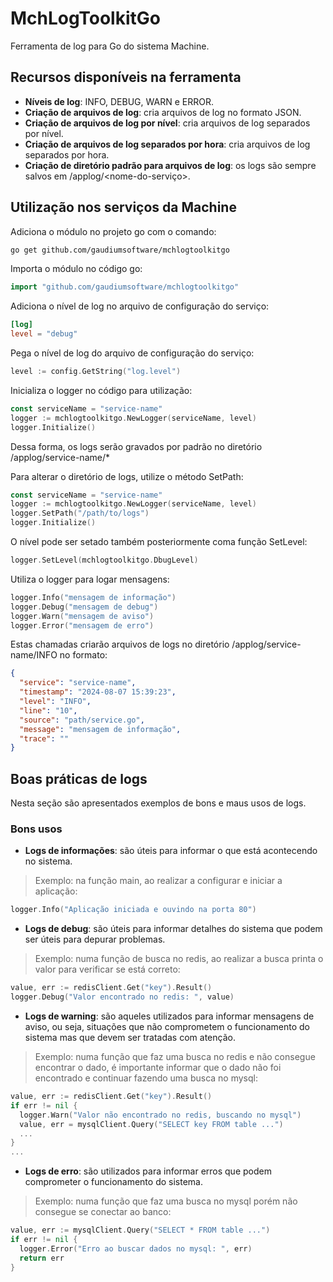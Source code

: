 # MchLogToolkitGo
Ferramenta de log para Go do sistema Machine.

## Recursos disponíveis na ferramenta
- **Níveis de log**: INFO, DEBUG, WARN e ERROR.
- **Criação de arquivos de log**: cria arquivos de log no formato JSON.
- **Criação de arquivos de log por nível**: cria arquivos de log separados por nível.
- **Criação de arquivos de log separados por hora**: cria arquivos de log separados por hora.
- **Criação de diretório padrão para arquivos de log**: os logs são sempre salvos em /applog/<nome-do-serviço>.

## Utilização nos serviços da Machine
Adiciona o módulo no projeto go com o comando:
```bash
go get github.com/gaudiumsoftware/mchlogtoolkitgo
```

Importa o módulo no código go:
```go
import "github.com/gaudiumsoftware/mchlogtoolkitgo"
```

Adiciona o nível de log no arquivo de configuração do serviço:
```toml
[log]
level = "debug"
```

Pega o nível de log do arquivo de configuração do serviço:
```go
level := config.GetString("log.level")
```

Inicializa o logger no código para utilização:
```go
const serviceName = "service-name"
logger := mchlogtoolkitgo.NewLogger(serviceName, level)
logger.Initialize()
```
Dessa forma, os logs serão gravados por padrão no diretório /applog/service-name/*

Para alterar o diretório de logs, utilize o método SetPath:
```go
const serviceName = "service-name"
logger := mchlogtoolkitgo.NewLogger(serviceName, level)
logger.SetPath("/path/to/logs")
logger.Initialize()
```

O nível pode ser setado também posteriormente coma função SetLevel:
```go
logger.SetLevel(mchlogtoolkitgo.DbugLevel)
```

Utiliza o logger para logar mensagens:
```go
logger.Info("mensagem de informação")
logger.Debug("mensagem de debug")
logger.Warn("mensagem de aviso")
logger.Error("mensagem de erro")
```
Estas chamadas criarão arquivos de logs no diretório /applog/service-name/INFO no formato:
```json
{
  "service": "service-name",
  "timestamp": "2024-08-07 15:39:23",
  "level": "INFO",
  "line": "10",
  "source": "path/service.go",
  "message": "mensagem de informação",
  "trace": ""
}

```

## Boas práticas de logs
Nesta seção são apresentados exemplos de bons e maus usos de logs.

### Bons usos
- **Logs de informações**: são úteis para informar o que está acontecendo no sistema.
> Exemplo: na função main, ao realizar a configurar e iniciar a aplicação:
```go
logger.Info("Aplicação iniciada e ouvindo na porta 80")
```
- **Logs de debug**: são úteis para informar detalhes do sistema que podem ser úteis para depurar problemas.
> Exemplo: numa função de busca no redis, ao realizar a busca printa o valor para verificar se está correto:
```go
value, err := redisClient.Get("key").Result()
logger.Debug("Valor encontrado no redis: ", value)
```
- **Logs de warning**: são aqueles utilizados para informar mensagens de aviso, ou seja, situações que não comprometem o funcionamento do sistema mas que devem ser tratadas com atenção.
> Exemplo: numa função que faz uma busca no redis e não consegue encontrar o dado, é importante informar que o dado não foi encontrado e continuar fazendo uma busca no mysql:
```go
value, err := redisClient.Get("key").Result()
if err != nil {
  logger.Warn("Valor não encontrado no redis, buscando no mysql")
  value, err = mysqlClient.Query("SELECT key FROM table ...")
  ...
}
...
```
- **Logs de erro**: são utilizados para informar erros que podem comprometer o funcionamento do sistema.
> Exemplo: numa função que faz uma busca no mysql porém não consegue se conectar ao banco:
```go
value, err := mysqlClient.Query("SELECT * FROM table ...")
if err != nil {
  logger.Error("Erro ao buscar dados no mysql: ", err)
  return err
}
```
